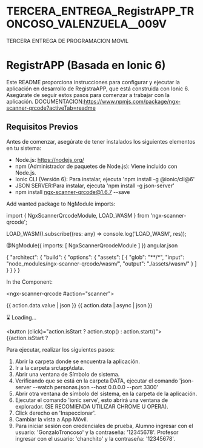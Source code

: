 # TERCERA_ENTREGA_RegistrAPP_TRONCOSO_VALENZUELA__009V
TERCERA ENTREGA DE PROGRAMACION MOVIL
# RegistrAPP (Basada en Ionic 6)

Este README proporciona instrucciones para configurar y ejecutar la aplicación en desarrollo de RegistraAPP, que está construida con Ionic 6. Asegúrate de seguir estos pasos para comenzar a trabajar con la aplicación.
DOCUMENTACION:https://www.npmjs.com/package/ngx-scanner-qrcode?activeTab=readme
## Requisitos Previos

Antes de comenzar, asegúrate de tener instalados los siguientes elementos en tu sistema:

- Node.js: https://nodejs.org/
- npm (Administrador de paquetes de Node.js): Viene incluido con Node.js.
- Ionic CLI (Versión 6): Para instalar, ejecuta 'npm install -g @ionic/cli@6'
- JSON SERVER:Para instalar, ejecuta 'npm install -g json-server'
- npm install ngx-scanner-qrcode@1.6.7 --save

Add wanted package to NgModule imports:

import { NgxScannerQrcodeModule, LOAD_WASM } from 'ngx-scanner-qrcode';

LOAD_WASM().subscribe((res: any) => console.log('LOAD_WASM', res));

@NgModule({
    imports: [
        NgxScannerQrcodeModule
    ]
})
angular.json

{
  "architect": {
    "build": {
      "options": {
        "assets": [
          {
            "glob": "**/*",
            "input": "node_modules/ngx-scanner-qrcode/wasm/",
            "output": "./assets/wasm/"
          }
        ]
      }
    }
  }
}

In the Component:

<!-- For camera -->
<ngx-scanner-qrcode #action="scanner"></ngx-scanner-qrcode>

<!-- data  -->
<span>{{ action.data.value | json }}</span><!-- value -->
<span>{{ action.data | async | json }}</span><!-- async -->

<!-- Loading -->
<p *ngIf="action.isLoading">⌛ Loading...</p>

<!-- start -->
<button (click)="action.isStart ? action.stop() : action.start()">{{action.isStart ? 

Para ejecutar, realizar los siguientes pasos:

1. Abrir la carpeta donde se encuentra la aplicación.
2. Ir a la carpeta src\app\data.
3. Abrir una ventana de Símbolo de sistema.
4. Verificando que se está en la carpeta DATA, ejecutar el comando 'json-server --watch personas.json --host 0.0.0.0 --port 3300'
5. Abrir otra ventana de símbolo del sistema, en la carpeta de la aplicación.
6. Ejecutar el comando 'ionic serve', esto abrirá una ventana de explorador. (SE RECOMIENDA UTILIZAR CHROME U OPERA).
7. Click derecho en 'Inspeccionar'.
8. Cambiar la vista a App Móvil.
9. Para iniciar sesión con credenciales de prueba,
Alumno
 ingresar con el usuario: 'GonzaloTroncoso' y la contraseña: '12345678'.
Profesor
 ingresar con el usuario: 'chanchito' y la contraseña: '12345678'.
